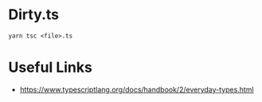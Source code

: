 <!-- @format -->

# Dirty.ts

```
yarn tsc <file>.ts
```

# Useful Links

-  https://www.typescriptlang.org/docs/handbook/2/everyday-types.html
